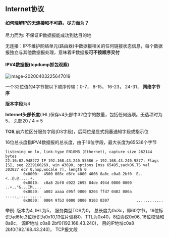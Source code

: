 ## Internet协议

#### 如何理解IP的无连接和不可靠，尽力而为？

尽力而为: 不保证IP数据报能成功到达目的地

无连接：IP不维护网络单元(路由器)中数据报相关的任何链接状态信息，每个数据报独立与其他数据报处理，意味着IP数据报**可不按顺序交付**

#### IPV4数据报(tcpdump抓包观察)

![image-20200403225647019](C:\Users\pc\AppData\Roaming\Typora\typora-user-images\image-20200403225647019.png)

一个32位值的4字节按以下顺序传输：0-7， 8-15， 16-23， 24-31， **网络字节序**

**版本字段**为4

**Internet头部长度**(IHL)保存v4头部中32位字的数量，包括任何选项。无选项时为5， 头部20 / 4 = 5

**TOS**,前六位区分服务字段(DS字段)，后两位是显式拥塞通知字段或指示位

16位总长度指IPV4数据报的总长度，由于16位字段，最大长度为65536个字节

```shell
listening on lo, link-type EN10MB (Ethernet), capture size 262144 bytes
22:16:02.948272 IP 192.168.43.240.55586 > 192.168.43.240.9877: Flags [S], seq 2229160269, win 43690, options [mss 65495,sackOK,TS val 303027 ecr 0,nop,wscale 7], length 0
        0x0000:  4500 003c d6fe 4000 4006 8a8c c0a8 2bf0  E..<..@.@.....+.
        0x0010:  c0a8 2bf0 d922 2695 84de 494d 0000 0000  ..+.."&...IM....
        0x0020:  a002 aaaa d95f 0000 0204 ffd7 0402 080a  ....._..........
        0x0030:  0004 9fb3 0000 0000 0103 0307            ............
```

举例: 版本为4,  IHL为5， 服务类型TOS为0， 总长度为0x3c，即60字节。16位标识为d6fe,3位标识为0x10,13位片偏移0，TTL为0x40，8位协议0x06, 16位校验和8a8c， 源IP地址 c0a8 2bf0(192.168.43.240)， 目的IP地址c0a8 2bf0(192.168.43.240)， TCP报文段











